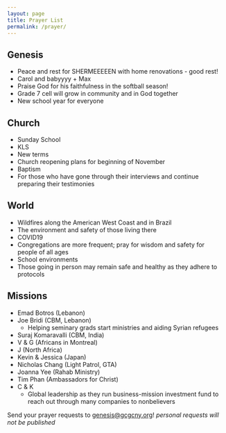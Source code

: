 ```yaml
---
layout: page
title: Prayer List
permalink: /prayer/
---
```


## Genesis 
- Peace and rest for SHERMEEEEEN with home renovations - good rest!
- Carol and babyyyy + Max
- Praise God for his faithfulness in the softball season!
- Grade 7 cell will grow in community and in God together
- New school year for everyone

## Church
- Sunday School
- KLS
- New terms
- Church reopening plans for beginning of November
- Baptism
- For those who have gone through their interviews and continue preparing their testimonies

## World 
- Wildfires along the American West Coast and in Brazil
- The environment and safety of those living there
- COVID19
- Congregations are more frequent; pray for wisdom and safety for people of all ages
- School environments
- Those going in person may remain safe and healthy as they adhere to protocols			
  
## Missions
- Emad Botros (Lebanon)
- Joe Bridi (CBM, Lebanon)
  - Helping seminary grads start ministries and aiding Syrian refugees
- Suraj Komaravalli (CBM, India)
- V & G (Africans in Montreal)
- J (North Africa)
- Kevin & Jessica (Japan)
- Nicholas Chang (Light Patrol, GTA)
- Joanna Yee (Rahab Ministry)
- Tim Phan (Ambassadors for Christ)
- C & K 
  - Global leadership as they run business-mission investment fund to reach out through many companies to nonbelievers



Send your prayer requests to [genesis@gcgcny.org](mailto:genesis@gcgcny.org)! *personal requests will not be published*
